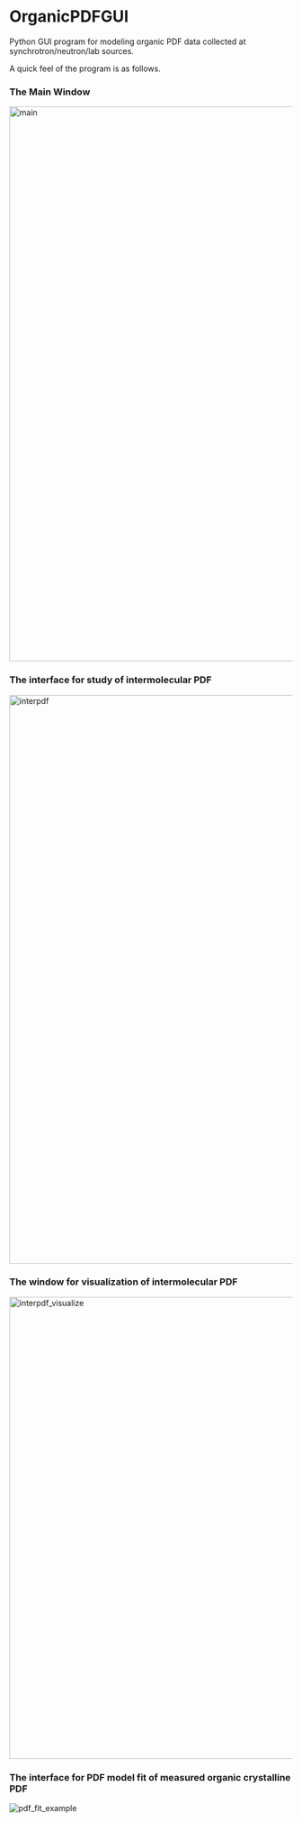 # OrganicPDFGUI
Python GUI program for modeling organic PDF data collected at synchrotron/neutron/lab sources.

A quick feel of the program is as follows.

### The Main Window

<img width="986" alt="main" src="https://user-images.githubusercontent.com/8492535/33334474-9479beb4-d42f-11e7-9eea-2c79793cb522.png">

### The interface for study of intermolecular PDF

<img width="1011" alt="interpdf" src="https://user-images.githubusercontent.com/8492535/33414407-f35df4a8-d557-11e7-81ee-92c7c476211f.png">

### The window for visualization of intermolecular PDF 

<img width="821" alt="interpdf_visualize" src="https://user-images.githubusercontent.com/8492535/33444621-6ab51a32-d5c0-11e7-96ec-10790b5bfda4.png">

### The interface for PDF model fit of measured organic crystalline PDF

![pdf_fit_example](https://user-images.githubusercontent.com/8492535/33297682-fcef98de-d3a7-11e7-8837-0a888fab1ef5.png)

